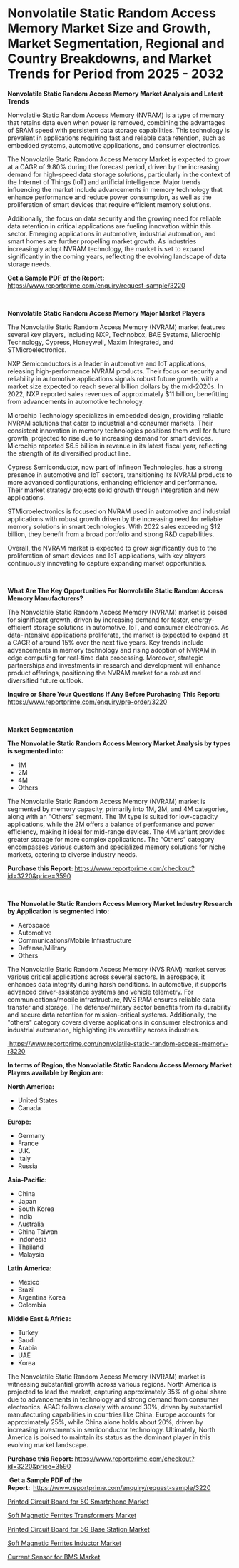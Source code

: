 <p><h1>Nonvolatile Static Random Access Memory Market Size and Growth, Market Segmentation, Regional and Country Breakdowns, and Market Trends for Period from 2025 -  2032</h1></p><p><strong>Nonvolatile Static Random Access Memory Market Analysis and Latest Trends</strong></p>
<p><p>Nonvolatile Static Random Access Memory (NVRAM) is a type of memory that retains data even when power is removed, combining the advantages of SRAM speed with persistent data storage capabilities. This technology is prevalent in applications requiring fast and reliable data retention, such as embedded systems, automotive applications, and consumer electronics. </p><p>The Nonvolatile Static Random Access Memory Market is expected to grow at a CAGR of 9.80% during the forecast period, driven by the increasing demand for high-speed data storage solutions, particularly in the context of the Internet of Things (IoT) and artificial intelligence. Major trends influencing the market include advancements in memory technology that enhance performance and reduce power consumption, as well as the proliferation of smart devices that require efficient memory solutions.</p><p>Additionally, the focus on data security and the growing need for reliable data retention in critical applications are fueling innovation within this sector. Emerging applications in automotive, industrial automation, and smart homes are further propelling market growth. As industries increasingly adopt NVRAM technology, the market is set to expand significantly in the coming years, reflecting the evolving landscape of data storage needs.</p></p>
<p><strong>Get a Sample PDF of the Report:&nbsp;</strong> <a href="https://www.reportprime.com/enquiry/request-sample/3220?utm_campaign=117&utm_medium=2&utm_source=Github&utm_content=ia&utm_term=18032025&utm_id=nonvolatile-static-random-access-memory">https://www.reportprime.com/enquiry/request-sample/3220</a></p>
<p>&nbsp;</p>
<p><strong>Nonvolatile Static Random Access Memory Major Market Players</strong></p>
<p><p>The Nonvolatile Static Random Access Memory (NVRAM) market features several key players, including NXP, Technobox, BAE Systems, Microchip Technology, Cypress, Honeywell, Maxim Integrated, and STMicroelectronics. </p><p>NXP Semiconductors is a leader in automotive and IoT applications, releasing high-performance NVRAM products. Their focus on security and reliability in automotive applications signals robust future growth, with a market size expected to reach several billion dollars by the mid-2020s. In 2022, NXP reported sales revenues of approximately $11 billion, benefitting from advancements in automotive technology.</p><p>Microchip Technology specializes in embedded design, providing reliable NVRAM solutions that cater to industrial and consumer markets. Their consistent innovation in memory technologies positions them well for future growth, projected to rise due to increasing demand for smart devices. Microchip reported $6.5 billion in revenue in its latest fiscal year, reflecting the strength of its diversified product line.</p><p>Cypress Semiconductor, now part of Infineon Technologies, has a strong presence in automotive and IoT sectors, transitioning its NVRAM products to more advanced configurations, enhancing efficiency and performance. Their market strategy projects solid growth through integration and new applications. </p><p>STMicroelectronics is focused on NVRAM used in automotive and industrial applications with robust growth driven by the increasing need for reliable memory solutions in smart technologies. With 2022 sales exceeding $12 billion, they benefit from a broad portfolio and strong R&D capabilities.</p><p>Overall, the NVRAM market is expected to grow significantly due to the proliferation of smart devices and IoT applications, with key players continuously innovating to capture expanding market opportunities.</p></p>
<p>&nbsp;</p>
<p><strong>What Are The Key Opportunities For Nonvolatile Static Random Access Memory Manufacturers?</strong></p>
<p><p>The Nonvolatile Static Random Access Memory (NVRAM) market is poised for significant growth, driven by increasing demand for faster, energy-efficient storage solutions in automotive, IoT, and consumer electronics. As data-intensive applications proliferate, the market is expected to expand at a CAGR of around 15% over the next five years. Key trends include advancements in memory technology and rising adoption of NVRAM in edge computing for real-time data processing. Moreover, strategic partnerships and investments in research and development will enhance product offerings, positioning the NVRAM market for a robust and diversified future outlook.</p></p>
<p><strong>Inquire or Share Your Questions If Any Before Purchasing This Report:</strong> <a href="https://www.reportprime.com/enquiry/pre-order/3220?utm_campaign=117&utm_medium=2&utm_source=Github&utm_content=ia&utm_term=18032025&utm_id=nonvolatile-static-random-access-memory">https://www.reportprime.com/enquiry/pre-order/3220</a></p>
<p>&nbsp;</p>
<p><strong>Market Segmentation</strong></p>
<p><strong>The Nonvolatile Static Random Access Memory Market Analysis by types is segmented into:</strong></p>
<p><ul><li>1M</li><li>2M</li><li>4M</li><li>Others</li></ul></p>
<p><p>The Nonvolatile Static Random Access Memory (NVRAM) market is segmented by memory capacity, primarily into 1M, 2M, and 4M categories, along with an "Others" segment. The 1M type is suited for low-capacity applications, while the 2M offers a balance of performance and power efficiency, making it ideal for mid-range devices. The 4M variant provides greater storage for more complex applications. The "Others" category encompasses various custom and specialized memory solutions for niche markets, catering to diverse industry needs.</p></p>
<p><strong>Purchase this Report:&nbsp;</strong><a href="https://www.reportprime.com/checkout?id=3220&price=3590&utm_campaign=117&utm_medium=2&utm_source=Github&utm_content=ia&utm_term=18032025&utm_id=nonvolatile-static-random-access-memory">https://www.reportprime.com/checkout?id=3220&price=3590</a></p>
<p>&nbsp;</p>
<p><strong>The Nonvolatile Static Random Access Memory Market Industry Research by Application is segmented into:</strong></p>
<p><ul><li>Aerospace</li><li>Automotive</li><li>Communications/Mobile Infrastructure</li><li>Defense/Military</li><li>Others</li></ul></p>
<p><p>The Nonvolatile Static Random Access Memory (NVS RAM) market serves various critical applications across several sectors. In aerospace, it enhances data integrity during harsh conditions. In automotive, it supports advanced driver-assistance systems and vehicle telemetry. For communications/mobile infrastructure, NVS RAM ensures reliable data transfer and storage. The defense/military sector benefits from its durability and secure data retention for mission-critical systems. Additionally, the "others" category covers diverse applications in consumer electronics and industrial automation, highlighting its versatility across industries.</p></p>
<p><a href="https://www.reportprime.com/nonvolatile-static-random-access-memory-r3220?utm_campaign=117&utm_medium=2&utm_source=Github&utm_content=ia&utm_term=18032025&utm_id=nonvolatile-static-random-access-memory">&nbsp;https://www.reportprime.com/nonvolatile-static-random-access-memory-r3220</a></p>
<p><strong>In terms of Region, the Nonvolatile Static Random Access Memory Market Players available by Region are:</strong></p>
<p>
    <p> <strong> North America: </strong>
        <ul>
            <li>United States</li>
            <li>Canada</li>
        </ul>
        </p> 
    <p> <strong> Europe: </strong>
        <ul>
            <li>Germany</li>
            <li>France</li>
            <li>U.K.</li>
            <li>Italy</li>
            <li>Russia</li>
        </ul>
        </p> 
    <p> <strong> Asia-Pacific: </strong>
        <ul>
            <li>China</li>
            <li>Japan</li>
            <li>South Korea</li>
            <li>India</li>
            <li>Australia</li>
            <li>China Taiwan</li>
            <li>Indonesia</li>
            <li>Thailand</li>
            <li>Malaysia</li>
        </ul>
        </p> 
    <p> <strong> Latin America: </strong>
        <ul>
            <li>Mexico</li>
            <li>Brazil</li>
            <li>Argentina Korea</li>
            <li>Colombia</li>
        </ul>
        </p> 
    <p> <strong> Middle East & Africa: </strong>
        <ul>
            <li>Turkey</li>
            <li>Saudi</li>
            <li>Arabia</li>
            <li>UAE</li>
            <li>Korea</li>
        </ul>
    </p>
    </p>
<p><p>The Nonvolatile Static Random Access Memory (NVRAM) market is witnessing substantial growth across various regions. North America is projected to lead the market, capturing approximately 35% of global share due to advancements in technology and strong demand from consumer electronics. APAC follows closely with around 30%, driven by substantial manufacturing capabilities in countries like China. Europe accounts for approximately 25%, while China alone holds about 20%, driven by increasing investments in semiconductor technology. Ultimately, North America is poised to maintain its status as the dominant player in this evolving market landscape.</p></p>
<p><strong>Purchase this Report: </strong><a href="https://www.reportprime.com/checkout?id=3220&price=3590&utm_campaign=117&utm_medium=2&utm_source=Github&utm_content=ia&utm_term=18032025&utm_id=nonvolatile-static-random-access-memory">https://www.reportprime.com/checkout?id=3220&price=3590</a></p>
<p>&nbsp;<strong>Get a Sample PDF of the Report:&nbsp;&nbsp;</strong><a href="https://www.reportprime.com/enquiry/request-sample/3220?utm_campaign=117&utm_medium=2&utm_source=Github&utm_content=ia&utm_term=18032025&utm_id=nonvolatile-static-random-access-memory">https://www.reportprime.com/enquiry/request-sample/3220</a></p>
<p><strong></strong></p>
<p><p><a href="https://github.com/mookiesville/Market-Research-Report-List-1/blob/main/printed-circuit-board-for-5g-smartphone-market.md?utm_campaign=117&utm_medium=2&utm_source=Github&utm_content=ia&utm_term=18032025&utm_id=nonvolatile-static-random-access-memory">Printed Circuit Board for 5G Smartphone Market</a></p><p><a href="https://github.com/baetahassaz6/Market-Research-Report-List-1/blob/main/soft-magnetic-ferrites-transformers-market.md?utm_campaign=117&utm_medium=2&utm_source=Github&utm_content=ia&utm_term=18032025&utm_id=nonvolatile-static-random-access-memory">Soft Magnetic Ferrites Transformers Market</a></p><p><a href="https://github.com/willjis/Market-Research-Report-List-1/blob/main/printed-circuit-board-for-5g-base-station-market.md?utm_campaign=117&utm_medium=2&utm_source=Github&utm_content=ia&utm_term=18032025&utm_id=nonvolatile-static-random-access-memory">Printed Circuit Board for 5G Base Station Market</a></p><p><a href="https://github.com/koskasislo39/Market-Research-Report-List-1/blob/main/soft-magnetic-ferrites-inductor-market.md?utm_campaign=117&utm_medium=2&utm_source=Github&utm_content=ia&utm_term=18032025&utm_id=nonvolatile-static-random-access-memory">Soft Magnetic Ferrites Inductor Market</a></p><p><a href="https://github.com/marlanamarvn/Market-Research-Report-List-1/blob/main/current-sensor-for-bms-market.md?utm_campaign=117&utm_medium=2&utm_source=Github&utm_content=ia&utm_term=18032025&utm_id=nonvolatile-static-random-access-memory">Current Sensor for BMS Market</a></p></p>